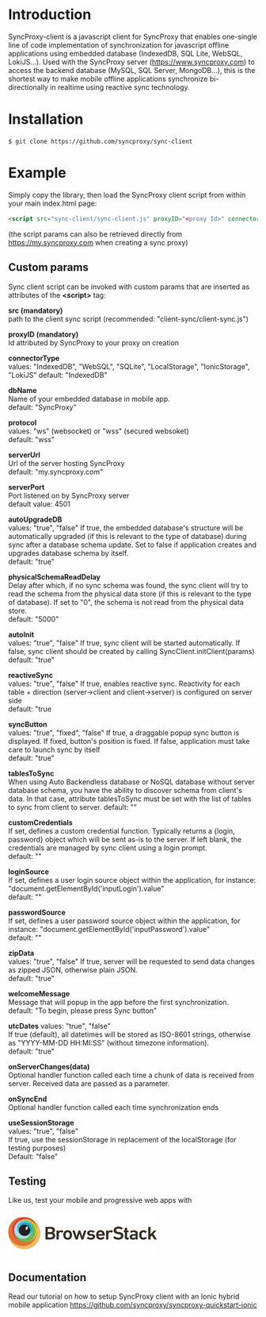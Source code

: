 # Introduction
SyncProxy-client is a javascript client for SyncProxy that enables one-single line of code implementation of synchronization for javascript offline applications using embedded database (IndexedDB, SQL Lite, WebSQL, LokiJS...). Used with the SyncProxy server (https://www.syncproxy.com) to access the backend database (MySQL, SQL Server, MongoDB...), this is the shortest way to make mobile offline applications synchronize bi-directionally in realtime using reactive sync technology.

# Installation
```
$ git clone https://github.com/syncproxy/sync-client
```
# Example
Simply copy the library, then load the SyncProxy client script from within your main index.html page:

```html
<script src="sync-client/sync-client.js" proxyID="<proxy Id>" connectorType="IndexedDB or WebSQL or SQLite or IonicStorage" dbName="your client db name"></script> 
```

(the script params can also be retrieved directly from https://my.syncproxy.com when creating a sync proxy)

## Custom params
Sync client script can be invoked with custom params that are inserted as attributes of the **&lt;script&gt;** tag:

**src (mandatory)**  
path to the client sync script (recommended: "client-sync/client-sync.js")

**proxyID (mandatory)**  
Id attributed by SyncProxy to  your proxy on creation

**connectorType**  
values: "IndexedDB", "WebSQL", "SQLite", "LocalStorage", "IonicStorage", "LokiJS"
default: "IndexedDB"

**dbName**  
Name of your embedded database in mobile app.  
default: "SyncProxy"

**protocol**  
values: "ws" (websocket) or "wss" (secured websoket)  
default: "wss"

**serverUrl**  
Url of the server hosting SyncProxy  
default: "my.syncproxy.com"

**serverPort**  
Port listened on by SyncProxy server  
default value: 4501

**autoUpgradeDB**  
values: "true", "false"
If true, the embedded database's structure will be automatically upgraded (if this is relevant to the type of database) during sync after a database schema update.
Set to false if application creates and upgrades database schema by itself.  
default: "true"

**physicalSchemaReadDelay**  
Delay after which, if no sync schema was found, the sync client will try to read the schema from the physical data store (if this is relevant to the type of database).
If set to "0", the schema is not read from the physical data store.  
default: "5000"

**autoInit**  
values: "true", "false"
If true, sync client will be started automatically. If false, sync client should be created by calling SyncClient.initClient(params)  
default: "true"

**reactiveSync**  
values: "true", "false"
If true, enables reactive sync. Reactivity for each table + direction (server->client and client->server) is configured on server side  
default: "true

**syncButton**  
values: "true", "fixed", "false"
If true, a draggable popup sync button is displayed. If fixed, button's position is fixed. If false, application must take care to launch sync by itself  
default: "true"

**tablesToSync**  
When using Auto Backendless database or NoSQL database without server database schema, you have the ability to discover schema from client's data. In that case, attribute tablesToSync must be set with the list of tables to sync from client to server. 
default: ""

**customCredentials**  
If set, defines a custom credential function. Typically returns a {login, password} object which will be sent as-is to the server. If left blank, the credentials are managed by sync client using a login prompt.  
default: ""

**loginSource**  
If set, defines a user login source object within the application, for instance: "document.getElementById('inputLogin').value"  
default: ""

**passwordSource**  
If set, defines a user password source object within the application, for instance: "document.getElementById('inputPassword').value"  
default: ""

**zipData**  
values: "true", "false"
If true, server will be requested to send data changes as zipped JSON, otherwise plain JSON.  
default: "true"

**welcomeMessage**  
Message that will popup in the app before the first synchronization.  
default: "To begin, please press Sync button"

**utcDates**
values: "true", "false"  
If true (default), all datetimes will be stored as ISO-8601 strings, otherwise as "YYYY-MM-DD HH:MI:SS" (without timezone information).  
default: "true"

**onServerChanges(data)**  
Optional handler function called each time a chunk of data is received from server. Received data are passed as a parameter.

**onSyncEnd**  
Optional handler function called each time synchronization ends

**useSessionStorage**  
values: "true", "false"  
If true, use the sessionStorage in replacement of the localStorage (for testing purposes)  
Default: "false"

## Testing
Like us, test your mobile and progressive web apps with

[<img src="https://raw.githubusercontent.com/syncproxy/sync-client/master/browserstack.png" width="300px">](http://www.browserstack.com)

## Documentation
Read our tutorial on how to setup SyncProxy client with an Ionic hybrid mobile application
https://github.com/syncproxy/syncproxy-quickstart-ionic
